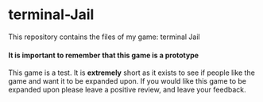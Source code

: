 # terminal-Jail
This repository contains the files of my game: terminal Jail

#### It is important to remember that this game is a prototype
This game is a test. It is **extremely** short as it exists to see if people like the game and want it to be expanded upon. If you would like this game to be expanded upon please leave a positive review, and leave your feedback.
